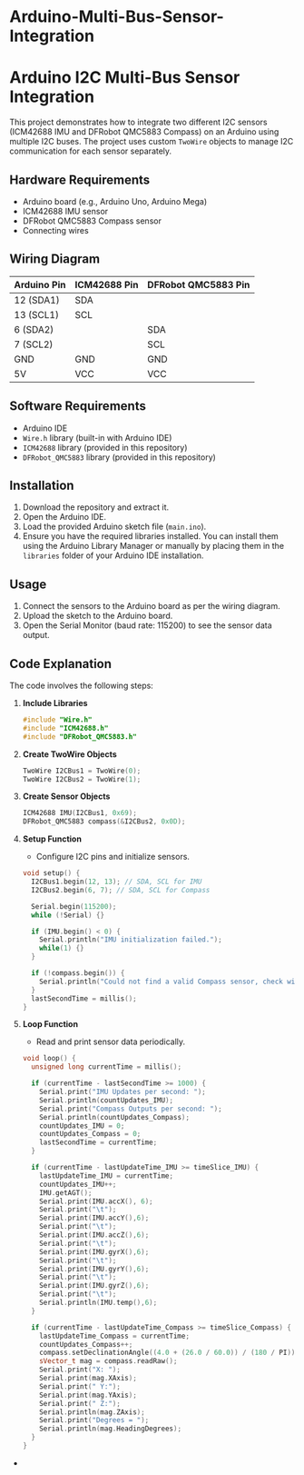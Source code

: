 # Arduino-Multi-Bus-Sensor-Integration

# Arduino I2C Multi-Bus Sensor Integration

This project demonstrates how to integrate two different I2C sensors (ICM42688 IMU and DFRobot QMC5883 Compass) on an Arduino using multiple I2C buses. The project uses custom `TwoWire` objects to manage I2C communication for each sensor separately.

## Hardware Requirements

- Arduino board (e.g., Arduino Uno, Arduino Mega)
- ICM42688 IMU sensor
- DFRobot QMC5883 Compass sensor
- Connecting wires

## Wiring Diagram

| Arduino Pin | ICM42688 Pin | DFRobot QMC5883 Pin |
| ----------- | ------------ | ------------------- |
| 12 (SDA1)   | SDA          |                     |
| 13 (SCL1)   | SCL          |                     |
| 6 (SDA2)    |              | SDA                 |
| 7 (SCL2)    |              | SCL                 |
| GND         | GND          | GND                 |
| 5V          | VCC          | VCC                 |

## Software Requirements

- Arduino IDE
- `Wire.h` library (built-in with Arduino IDE)
- `ICM42688` library (provided in this repository)
- `DFRobot_QMC5883` library (provided in this repository)

## Installation

1. Download the repository and extract it.
2. Open the Arduino IDE.
3. Load the provided Arduino sketch file (`main.ino`).
4. Ensure you have the required libraries installed. You can install them using the Arduino Library Manager or manually by placing them in the `libraries` folder of your Arduino IDE installation.

## Usage

1. Connect the sensors to the Arduino board as per the wiring diagram.
2. Upload the sketch to the Arduino board.
3. Open the Serial Monitor (baud rate: 115200) to see the sensor data output.

## Code Explanation

The code involves the following steps:

1. **Include Libraries**
    ```cpp
    #include "Wire.h"
    #include "ICM42688.h"
    #include "DFRobot_QMC5883.h"
    ```

2. **Create TwoWire Objects**
    ```cpp
    TwoWire I2CBus1 = TwoWire(0);
    TwoWire I2CBus2 = TwoWire(1);
    ```

3. **Create Sensor Objects**
    ```cpp
    ICM42688 IMU(I2CBus1, 0x69);
    DFRobot_QMC5883 compass(&I2CBus2, 0x0D);
    ```

4. **Setup Function**
    - Configure I2C pins and initialize sensors.
    ```cpp
    void setup() {
      I2CBus1.begin(12, 13); // SDA, SCL for IMU
      I2CBus2.begin(6, 7); // SDA, SCL for Compass
    
      Serial.begin(115200);
      while (!Serial) {}
    
      if (IMU.begin() < 0) {
        Serial.println("IMU initialization failed.");
        while(1) {}
      }
    
      if (!compass.begin()) {
        Serial.println("Could not find a valid Compass sensor, check wiring!");
      }
      lastSecondTime = millis();
    }
    ```

5. **Loop Function**
    - Read and print sensor data periodically.
    ```cpp
    void loop() {
      unsigned long currentTime = millis();
    
      if (currentTime - lastSecondTime >= 1000) {
        Serial.print("IMU Updates per second: ");
        Serial.println(countUpdates_IMU);
        Serial.print("Compass Outputs per second: ");
        Serial.println(countUpdates_Compass);
        countUpdates_IMU = 0;
        countUpdates_Compass = 0;
        lastSecondTime = currentTime;
      }
    
      if (currentTime - lastUpdateTime_IMU >= timeSlice_IMU) {
        lastUpdateTime_IMU = currentTime;
        countUpdates_IMU++;
        IMU.getAGT();
        Serial.print(IMU.accX(), 6);
        Serial.print("\t");
        Serial.print(IMU.accY(),6);
        Serial.print("\t");
        Serial.print(IMU.accZ(),6);
        Serial.print("\t");
        Serial.print(IMU.gyrX(),6);
        Serial.print("\t");
        Serial.print(IMU.gyrY(),6);
        Serial.print("\t");
        Serial.print(IMU.gyrZ(),6);
        Serial.print("\t");
        Serial.println(IMU.temp(),6);
      }
    
      if (currentTime - lastUpdateTime_Compass >= timeSlice_Compass) {
        lastUpdateTime_Compass = currentTime;
        countUpdates_Compass++;
        compass.setDeclinationAngle((4.0 + (26.0 / 60.0)) / (180 / PI));
        sVector_t mag = compass.readRaw();
        Serial.print("X: ");
        Serial.print(mag.XAxis);
        Serial.print(" Y:");
        Serial.print(mag.YAxis);
        Serial.print(" Z:");
        Serial.println(mag.ZAxis);
        Serial.print("Degrees = ");
        Serial.println(mag.HeadingDegrees);
      }
    }
    ```

- 

